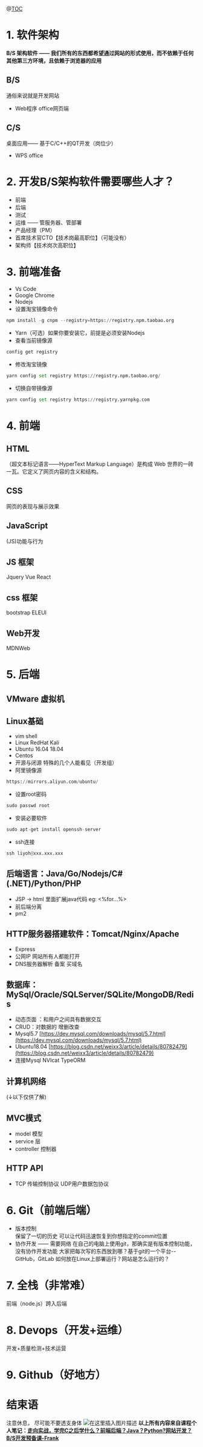 ﻿@[TOC](目录)
#	1. 软件架构
**B/S 架构软件 —— 我们所有的东西都希望通过网站的形式使用，而不依赖于任何其他第三方环境，且依赖于浏览器的应用**

##	B/S 
通俗来说就是开发网站
 -	Web程序 office网页端
##	C/S  
桌面应用—— 基于C/C++的QT开发（岗位少）
 -	WPS office
#	2. 开发B/S架构软件需要哪些人才？
 -	前端
 -	后端
 -	测试
 -	运维 —— 管服务器、管部署
 -	产品经理（PM）
 -	首席技术官CTO【技术岗最高职位】（可能没有）
 -	架构师【技术岗次高职位】
#	3. 前端准备
 -	Vs Code
 -	Google Chrome 
 -	Nodejs
 -	设置淘宝镜像命令

```python
npm install -g cnpm --registry=https://registry.npm.taobao.org
```

 -	Yarn（可选）如果你要安装它，前提是必须安装Nodejs
 -	查看当前镜像源

```python
config get registry
```

 -	修改淘宝镜像

```python
yarn config set registry https://registry.npm.taobao.org/

```
-	切换自带镜像源

```python
yarn config set registry https://registry.yarnpkg.com
```

#	4. 前端
##	HTML
（超文本标记语言——HyperText Markup Language）是构成 Web 世界的一砖一瓦。它定义了网页内容的含义和结构。
##	CSS
网页的表现与展示效果
##	JavaScript
 (JS)功能与行为
##	JS 框架
Jquery Vue React
##	css 框架
bootstrap   ELEUI 
##	Web开发
MDNWeb
#	5. 后端
##	VMware 虚拟机
##	Linux基础
 -	vim  shell 
 -	Linux RedHat    Kali  
 -	Ubuntu  16.04 18.04
 -	Centos 
 -	开源与闭源 
特殊的几个人能看见（开发组）
 -	阿里镜像源

```python
https://mirrors.aliyun.com/ubuntu/
```

 -	设置root密码

```python
sudo passwd root
```

 -	安装必要软件

```python
sudo apt-get install openssh-server
```

 -	ssh连接

```python
ssh liyoh@xxx.xxx.xxx
```

##	后端语言：Java/Go/Nodejs/C#(.NET)/Python/PHP 
 -	JSP -> html 里面扩展java代码 eg: <%for...%>
 -	前后端分离
 -	pm2
##	HTTP服务器搭建软件：Tomcat/Nginx/Apache 
 -	Express  
 -	公网IP  网站所有人都能打开 
 -	DNS服务器解析 备案  买域名

##	数据库：MySql/Oracle/SQLServer/SQLite/MongoDB/Redis
 -	动态页面 ：和用户之间具有数据交互
 -	CRUD：对数据的 增删改查
 -	Mysql5.7
[https://dev.mysql.com/downloads/mysql/5.7.html](https://dev.mysql.com/downloads/mysql/5.7.html)
 -	Ubuntu18.04 
[https://blog.csdn.net/weixx3/article/details/80782479](https://blog.csdn.net/weixx3/article/details/80782479)
 -	连接Mysql
NVIcat
TypeORM
##	计算机网络
(↓以下仅供了解)
##	MVC模式
 -	model 模型
 -	service 层
 -	controller 控制器
##	HTTP API
 -	TCP 传输控制协议	UDP用户数据包协议
#	6. Git（前端后端）
 -	版本控制  
保留了一切的历史 可以让代码迅速恢复到你想指定的commit位置
 -	协作开发 —— 需要网络
在自己的电脑上使用git，那确实是有版本控制功能，没有协作开发功能
大家把每次写的东西放到哪？基于git的一个平台--GitHub，GitLab
如何放在Linux上部署运行？网站是怎么运行的？
#	7. 全栈（非常难）
前端（node.js）跨入后端
#	8. Devops（开发+运维）
开发+质量检测+技术运营
#	9. Github（好地方）
# 结束语
 注意休息， 尽可能不要透支身体
![在这里插入图片描述](https://img-blog.csdnimg.cn/8c5d16a703804566ad732c97846660df.png)
**以上所有内容来自课程个人笔记：[走向实战，学完C之后学什么？前端后端？Java？Python?网站开发？B/S开发预备课-Frank](https://www.bilibili.com/video/BV1d7411p7RF)**


